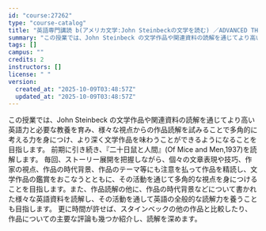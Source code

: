 ```yaml
---
id: "course:27262"
type: "course-catalog"
title: "英語専門講読 b(アメリカ文学:John Steinbeckの文学を読む) ／ADVANCED THEMATIC READING (B)"
summary: "この授業では、John Steinbeck の文学作品や関連資料の読解を通じてより高い英語力と必要な教養を育み、様々な視点からの作品読解を試みることで多角的に考える力を身につけ、より深く文学作品を味わうことができるようになることを目指します…"
tags: []
campus: ""
credits: 2
instructors: []
license: " "
version:
  created_at: "2025-10-09T03:48:57Z"
  updated_at: "2025-10-09T03:48:57Z"
---
```


この授業では、John Steinbeck の文学作品や関連資料の読解を通じてより高い英語力と必要な教養を育み、様々な視点からの作品読解を試みることで多角的に考える力を身につけ、より深く文学作品を味わうことができるようになることを目指します。 前期に引き続き、『二十日鼠と人間』(Of Mice and Men,1937)を読解します。 毎回、ストーリー展開を把握しながら、個々の文章表現や技巧、作家の視点、作品の時代背景、作品のテーマ等にも注意を払って作品を精読し、文学作品の鑑賞をおこなうとともに、その活動を通じて多角的な視点を身につけることを目指します。また、作品読解の他に、作品の時代背景などについて書かれた様々な英語資料を読解し、その活動を通して英語の全般的な読解力を養うことも目指します。 更に時間が許せば、スタインベックの他の作品と比較したり、作品についての主要な評論も幾つか紹介し、読解を深めます。
